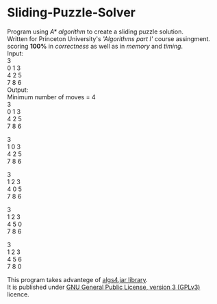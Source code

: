 # Sliding-Puzzle-Solver
Program using _A* algorithm_ to create a sliding puzzle solution.   
Written for Princeton University's _'Algorithms part I'_ course assingment. 
scoring **100%** in _correctness_ as well as in _memory_ and _timing_.  
Input:  
3  
0 1 3  
4 2 5  
7 8 6      
Output:  
Minimum number of moves = 4  
3  
 0   1   3  
 4   2   5  
 7   8   6  

3  
 1   0   3  
 4   2   5  
 7   8   6  

3  
 1   2   3  
 4   0   5  
 7   8   6  

3  
 1   2   3  
 4   5   0  
 7   8   6  

3  
 1   2   3  
 4   5   6  
 7   8   0
  
  This program takes advantege of [algs4.jar library](https://algs4.cs.princeton.edu/code/).  
  It is published under [GNU General Public License, version 3 (GPLv3)](http://www.gnu.org/licenses/gpl-3.0.html) licence.

